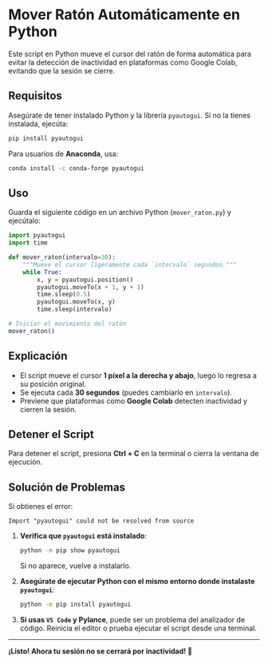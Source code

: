 # Mover Ratón Automáticamente en Python

Este script en Python mueve el cursor del ratón de forma automática para evitar la detección de inactividad en plataformas como Google Colab, evitando que la sesión se cierre.

## Requisitos

Asegúrate de tener instalado Python y la librería `pyautogui`. Si no la tienes instalada, ejecúta:

```bash
pip install pyautogui
```

Para usuarios de **Anaconda**, usa:

```bash
conda install -c conda-forge pyautogui
```

## Uso

Guarda el siguiente código en un archivo Python (`mover_raton.py`) y ejecútalo:

```python
import pyautogui
import time

def mover_raton(intervalo=30):
    """Mueve el cursor ligeramente cada `intervalo` segundos."""
    while True:
        x, y = pyautogui.position()
        pyautogui.moveTo(x + 1, y + 1)
        time.sleep(0.5)
        pyautogui.moveTo(x, y)
        time.sleep(intervalo)

# Iniciar el movimiento del ratón
mover_raton()
```

## Explicación
- El script mueve el cursor **1 píxel a la derecha y abajo**, luego lo regresa a su posición original.
- Se ejecuta cada **30 segundos** (puedes cambiarlo en `intervalo`).
- Previene que plataformas como **Google Colab** detecten inactividad y cierren la sesión.

## Detener el Script
Para detener el script, presiona **Ctrl + C** en la terminal o cierra la ventana de ejecución.

## Solución de Problemas
Si obtienes el error:

```plaintext
Import "pyautogui" could not be resolved from source
```

1. **Verifica que `pyautogui` está instalado**:
   ```bash
   python -m pip show pyautogui
   ```
   Si no aparece, vuelve a instalarlo.

2. **Asegúrate de ejecutar Python con el mismo entorno donde instalaste `pyautogui`**:
   ```bash
   python -m pip install pyautogui
   ```

3. **Si usas `VS Code` y Pylance**, puede ser un problema del analizador de código. Reinicia el editor o prueba ejecutar el script desde una terminal.

---

**¡Listo! Ahora tu sesión no se cerrará por inactividad! 🚀**

